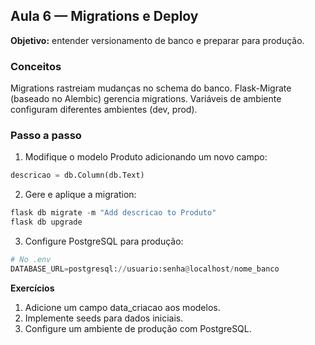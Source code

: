 ## Aula 6 — Migrations e Deploy
**Objetivo:** entender versionamento de banco e preparar para produção.

### Conceitos
Migrations rastreiam mudanças no schema do banco.
Flask-Migrate (baseado no Alembic) gerencia migrations.
Variáveis de ambiente configuram diferentes ambientes (dev, prod).

### Passo a passo
1. Modifique o modelo Produto adicionando um novo campo:
```python
descricao = db.Column(db.Text)
```

2. Gere e aplique a migration:
```python
flask db migrate -m "Add descricao to Produto"
flask db upgrade
```

3. Configure PostgreSQL para produção:
```python
# No .env
DATABASE_URL=postgresql://usuario:senha@localhost/nome_banco
```

**Exercícios**
1. Adicione um campo data_criacao aos modelos.
2. Implemente seeds para dados iniciais.
3. Configure um ambiente de produção com PostgreSQL.